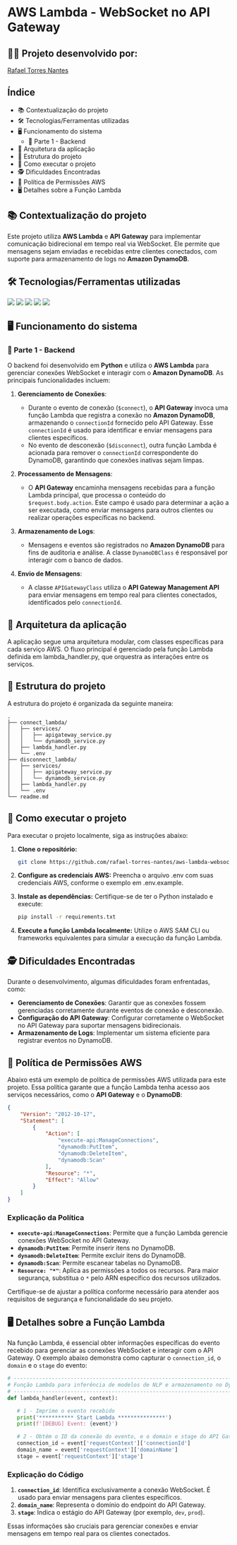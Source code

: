 # AWS Lambda - WebSocket no API Gateway

## 👨‍💻 Projeto desenvolvido por: 
[Rafael Torres Nantes](https://github.com/rafael-torres-nantes)

## Índice

* 📚 Contextualização do projeto
* 🛠️ Tecnologias/Ferramentas utilizadas
* 🖥️ Funcionamento do sistema
   * 🧩 Parte 1 - Backend
* 🔀 Arquitetura da aplicação
* 📁 Estrutura do projeto
* 📌 Como executar o projeto
* 🕵️ Dificuldades Encontradas
* 🔑 Política de Permissões AWS
* 🖥️ Detalhes sobre a Função Lambda

## 📚 Contextualização do projeto

Este projeto utiliza **AWS Lambda** e **API Gateway** para implementar comunicação bidirecional em tempo real via WebSocket. Ele permite que mensagens sejam enviadas e recebidas entre clientes conectados, com suporte para armazenamento de logs no **Amazon DynamoDB**.

## 🛠️ Tecnologias/Ferramentas utilizadas

[<img src="https://img.shields.io/badge/Python-3776AB?logo=python&logoColor=white">](https://www.python.org/)
[<img src="https://img.shields.io/badge/Visual_Studio_Code-007ACC?logo=visual-studio-code&logoColor=white">](https://code.visualstudio.com/)
[<img src="https://img.shields.io/badge/Boto3-0073BB?logo=amazonaws&logoColor=white">](https://boto3.amazonaws.com/v1/documentation/api/latest/index.html)
[<img src="https://img.shields.io/badge/AWS-API_Gateway-FF9900?logo=amazonaws&logoColor=white">](https://aws.amazon.com/api-gateway/)
[<img src="https://img.shields.io/badge/AWS-DynamoDB-FF9900?logo=amazonaws&logoColor=white">](https://aws.amazon.com/dynamodb/)

## 🖥️ Funcionamento do sistema

### 🧩 Parte 1 - Backend

O backend foi desenvolvido em **Python** e utiliza o **AWS Lambda** para gerenciar conexões WebSocket e interagir com o **Amazon DynamoDB**. As principais funcionalidades incluem:

1. **Gerenciamento de Conexões**:
   - Durante o evento de conexão (`$connect`), o **API Gateway** invoca uma função Lambda que registra a conexão no **Amazon DynamoDB**, armazenando o `connectionId` fornecido pelo API Gateway. Esse `connectionId` é usado para identificar e enviar mensagens para clientes específicos.
   - No evento de desconexão (`$disconnect`), outra função Lambda é acionada para remover o `connectionId` correspondente do DynamoDB, garantindo que conexões inativas sejam limpas.

2. **Processamento de Mensagens**:
   - O **API Gateway** encaminha mensagens recebidas para a função Lambda principal, que processa o conteúdo do `$request.body.action`. Este campo é usado para determinar a ação a ser executada, como enviar mensagens para outros clientes ou realizar operações específicas no backend.

3. **Armazenamento de Logs**:
   - Mensagens e eventos são registrados no **Amazon DynamoDB** para fins de auditoria e análise. A classe `DynamoDBClass` é responsável por interagir com o banco de dados.

4. **Envio de Mensagens**:
   - A classe `APIGatewayClass` utiliza o **API Gateway Management API** para enviar mensagens em tempo real para clientes conectados, identificados pelo `connectionId`.

## 🔀 Arquitetura da aplicação

A aplicação segue uma arquitetura modular, com classes específicas para cada serviço AWS. O fluxo principal é gerenciado pela função Lambda definida em lambda_handler.py, que orquestra as interações entre os serviços.

## 📁 Estrutura do projeto

A estrutura do projeto é organizada da seguinte maneira:

```
.
├── connect_lambda/
│   ├── services/
│   │   ├── apigateway_service.py
│   │   └── dynamodb_service.py
│   ├── lambda_handler.py
│   └── .env
├── disconnect_lambda/
│   ├── services/
│   │   ├── apigateway_service.py
│   │   └── dynamodb_service.py
│   ├── lambda_handler.py
│   └── .env
└── readme.md
```

## 📌 Como executar o projeto

Para executar o projeto localmente, siga as instruções abaixo:

1. **Clone o repositório:**
   ```bash
   git clone https://github.com/rafael-torres-nantes/aws-lambda-websocket.git
   ```

2. **Configure as credenciais AWS:**
   Preencha o arquivo .env com suas credenciais AWS, conforme o exemplo em .env.example.

3. **Instale as dependências:**
   Certifique-se de ter o Python instalado e execute:
   ```bash
   pip install -r requirements.txt
   ```

4. **Execute a função Lambda localmente:**
   Utilize o AWS SAM CLI ou frameworks equivalentes para simular a execução da função Lambda.

## 🕵️ Dificuldades Encontradas

Durante o desenvolvimento, algumas dificuldades foram enfrentadas, como:

- **Gerenciamento de Conexões**: Garantir que as conexões fossem gerenciadas corretamente durante eventos de conexão e desconexão.
- **Configuração do API Gateway**: Configurar corretamente o WebSocket no API Gateway para suportar mensagens bidirecionais.
- **Armazenamento de Logs**: Implementar um sistema eficiente para registrar eventos no DynamoDB.

## 🔑 Política de Permissões AWS

Abaixo está um exemplo de política de permissões AWS utilizada para este projeto. Essa política garante que a função Lambda tenha acesso aos serviços necessários, como o **API Gateway** e o **DynamoDB**:

```json
{
    "Version": "2012-10-17",
    "Statement": [
        {
            "Action": [
                "execute-api:ManageConnections",
                "dynamodb:PutItem",
                "dynamodb:DeleteItem",
                "dynamodb:Scan"
            ],
            "Resource": "*",
            "Effect": "Allow"
        }
    ]
}
```

### Explicação da Política

- **`execute-api:ManageConnections`**: Permite que a função Lambda gerencie conexões WebSocket no API Gateway.
- **`dynamodb:PutItem`**: Permite inserir itens no DynamoDB.
- **`dynamodb:DeleteItem`**: Permite excluir itens do DynamoDB.
- **`dynamodb:Scan`**: Permite escanear tabelas no DynamoDB.
- **`Resource: "*"`**: Aplica as permissões a todos os recursos. Para maior segurança, substitua o `*` pelo ARN específico dos recursos utilizados.

Certifique-se de ajustar a política conforme necessário para atender aos requisitos de segurança e funcionalidade do seu projeto.

## 🖥️ Detalhes sobre a Função Lambda

Na função Lambda, é essencial obter informações específicas do evento recebido para gerenciar as conexões WebSocket e interagir com o API Gateway. O exemplo abaixo demonstra como capturar o `connection_id`, o `domain` e o `stage` do evento:

```python
# ----------------------------------------------------------------------------
# Função Lambda para inferência de modelos de NLP e armazenamento no DynamoDB
# ----------------------------------------------------------------------------
def lambda_handler(event, context):

   # 1 - Imprime o evento recebido
   print('*********** Start Lambda ***************')
   print(f'[DEBUG] Event: {event}')

   # 2 - Obtém o ID da conexão do evento, e o domain e stage do API Gateway
   connection_id = event['requestContext']['connectionId']
   domain_name = event['requestContext']['domainName']
   stage = event['requestContext']['stage']
```

### Explicação do Código

1. **`connection_id`**: Identifica exclusivamente a conexão WebSocket. É usado para enviar mensagens para clientes específicos.
2. **`domain_name`**: Representa o domínio do endpoint do API Gateway.
3. **`stage`**: Indica o estágio do API Gateway (por exemplo, `dev`, `prod`).

Essas informações são cruciais para gerenciar conexões e enviar mensagens em tempo real para os clientes conectados.
